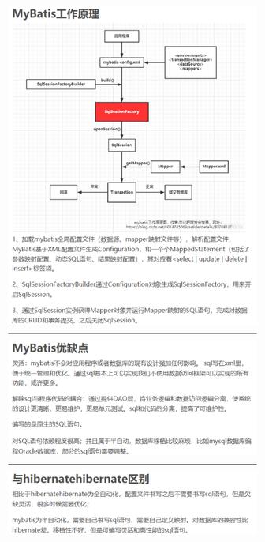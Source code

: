 ![](/assets/MyBatis工作原理.png)

---

![](/assets/MyBatis优缺点.png)

---

![](/assets/与hibernatehibernate比较.png)

